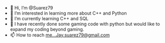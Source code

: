 - 👋 Hi, I’m @Suarez79
- 👀 I’m interested in learning more about C++ and Python 
- 🌱 I’m currently learning C++ and SQL
- 💞️ I have recently done some gaming code with python but would like to expand my coding beyond gaming.
- 📫 How to reach me...Jay.suarez79@gmail.com

<!---
Suarez79/Suarez79 is a ✨ special ✨ repository because its `README.md` (this file) appears on your GitHub profile.
You can click the Preview link to take a look at your changes.
--->
